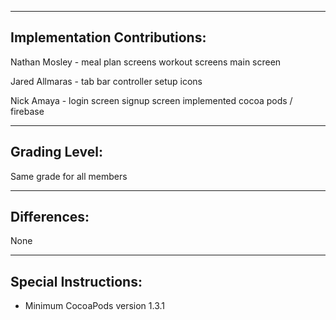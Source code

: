 -----------------------------
Implementation Contributions:
-----------------------------
Nathan Mosley -
	meal plan screens
	workout screens
	main screen
	



Jared Allmaras - 
	tab bar controller setup
	icons

Nick Amaya - 
	login screen
	signup screen
	implemented cocoa pods / firebase

-----------------------------
Grading Level:
-----------------------------
Same grade for all members

-----------------------------
Differences:
-----------------------------
None

-----------------------------
Special Instructions:
-----------------------------
- Minimum CocoaPods version 1.3.1
